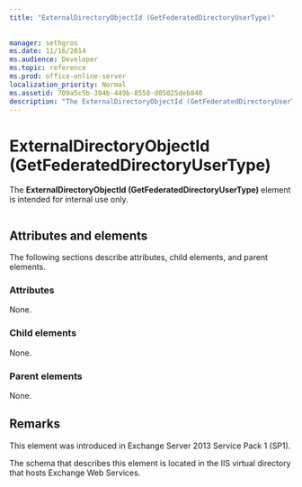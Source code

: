 ```yaml
---
title: "ExternalDirectoryObjectId (GetFederatedDirectoryUserType)"
 
 
manager: sethgros
ms.date: 11/16/2014
ms.audience: Developer
ms.topic: reference
ms.prod: office-online-server
localization_priority: Normal
ms.assetid: 709a5c5b-394b-449b-8550-d05025deb840
description: "The ExternalDirectoryObjectId (GetFederatedDirectoryUserType) element is intended for internal use only."
---
```


# ExternalDirectoryObjectId (GetFederatedDirectoryUserType)

The **ExternalDirectoryObjectId (GetFederatedDirectoryUserType)** element is intended for internal use only. 
  
```

```

## Attributes and elements

The following sections describe attributes, child elements, and parent elements.
  
### Attributes

None.
  
### Child elements

None.
  
### Parent elements

None.
  
## Remarks

This element was introduced in Exchange Server 2013 Service Pack 1 (SP1).
  
The schema that describes this element is located in the IIS virtual directory that hosts Exchange Web Services.
  

